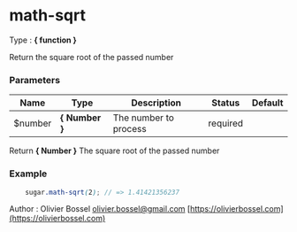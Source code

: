 # math-sqrt

<!-- @namespace: sugar.scss.math.math-sqrt -->

Type : **{ function }**


Return the square root of the passed number



### Parameters
Name  |  Type  |  Description  |  Status  |  Default
------------  |  ------------  |  ------------  |  ------------  |  ------------
$number  |  **{ Number }**  |  The number to process  |  required  |

Return **{ Number }** The square root of the passed number

### Example
```scss
	sugar.math-sqrt(2); // => 1.41421356237
```
Author : Olivier Bossel [olivier.bossel@gmail.com](mailto:olivier.bossel@gmail.com) [https://olivierbossel.com](https://olivierbossel.com)